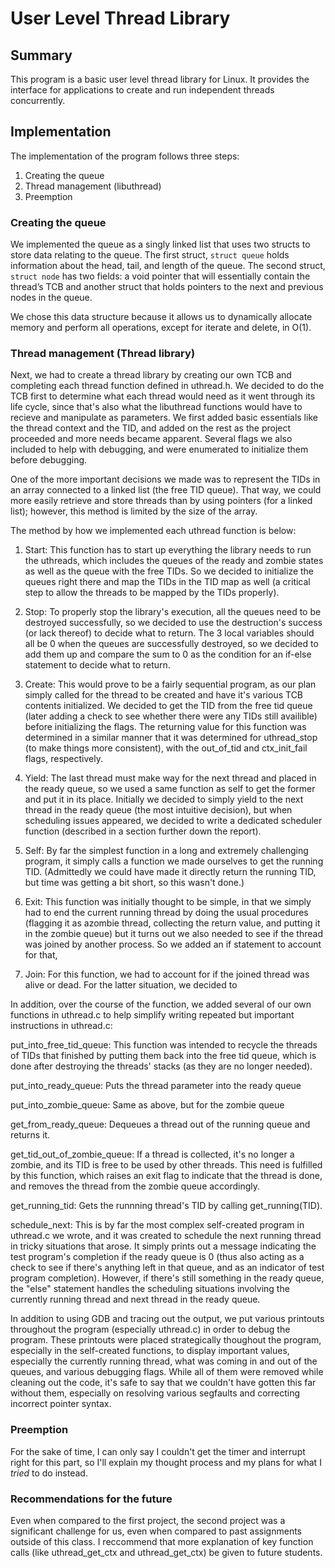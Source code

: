 # User Level Thread Library

## Summary 

This program is a basic user level thread library for Linux. It provides the interface for 
applications to create and run independent threads concurrently. 

## Implementation

The implementation of the program follows three steps:

1. Creating the queue
2. Thread management (libuthread)
3. Preemption 

### Creating the queue

We implemented the queue as a singly linked list that uses two structs to store data relating to 
the queue. The first struct, `struct queue` holds information about the head, tail, and length 
of the queue. The second struct, `struct node` has two fields: a void pointer that will 
essentially contain the thread’s TCB and another struct that holds pointers to the next and
previous nodes in the queue. 

We chose this data structure because it allows us to dynamically allocate memory and perform
all operations, except for iterate and delete, in O(1). 

### Thread management (Thread library)

Next, we had to create a thread library by creating our own TCB and completing each thread 
function defined in uthread.h. We decided to do the TCB first to determine what each thread 
would need as it went through its life cycle, since that's also what the libuthread functions
would have to recieve and manipulate as parameters. We first added basic essentials like the 
thread context and the TID, and added on the rest as the project proceeded and more needs 
became apparent. Several flags we also included to help with debugging, and were enumerated 
to initialize them before debugging.

One of the more important decisions we made was to represent the TIDs in an array connected to
a linked list (the free TID queue). That way, we could more easily retrieve and store threads 
than by using pointers (for a linked list); however, this method is limited by the size of the
array.

The method by how we implemented each uthread function is below:

1. Start: This function has to start up everything the library needs to run the uthreads, 
which includes the queues of the ready and zombie states as well as the queue with the free 
TIDs. So we decided to initialize the queues right there and map the TIDs in the TID map as 
well (a critical step to allow the threads to be mapped by the TIDs properly). 

2. Stop: To properly stop the library's execution, all the queues need to be destroyed 
successfully, so we decided to use the destruction's success (or lack thereof) to decide what
to return. The 3 local variables should all be 0 when the queues are successfully destroyed,
so we decided to add them up and compare the sum to 0 as the condition for an if-else statement 
to decide what to return. 

3. Create: This would prove to be a fairly sequential program, as our plan simply called for 
the thread to be created and have it's various TCB contents initialized. We decided to get 
the TID from the free tid queue (later adding a check to see whether there were any TIDs 
still availible) before initializing the flags. The returning value for this function was 
determined in a similar manner that it was determined for uthread_stop (to make things more
consistent), with the out_of_tid and ctx_init_fail flags, respectively.

4. Yield: The last thread must make way for the next thread and placed in the ready queue, 
so we used a same function as self to get the former and put it in its place. Initially we 
decided to simply yield to the next thread in the ready queue (the most intuitive decision),
but when scheduling issues appeared, we decided to write a dedicated scheduler function 
(described in a section further down the report).

5. Self: By far the simplest function in a long and extremely challenging program, it simply
calls a function we made ourselves to get the running TID. (Admittedly we could have made it
directly return the running TID, but time was getting a bit short, so this wasn't done.)

6. Exit: This function was initially thought to be simple, in that we simply had to end the 
current running thread by doing the usual procedures (flagging it as azombie thread, 
collecting the return value, and putting it in the zombie queue) but it turns out we also 
needed to see if the thread was joined by another process. So we added an if statement to 
account for that, 

7. Join: For this function, we had to account for if the joined thread was alive or dead. 
For the latter situation, we decided to 

In addition, over the course of the function, we added several of our own functions in 
uthread.c to help simplify writing repeated but important instructions in uthread.c:

put_into_free_tid_queue: This function was intended to recycle the threads of TIDs that 
finished by putting them back into the free tid queue, which is done after destroying the
threads' stacks (as they are no longer needed).

put_into_ready_queue: Puts the thread parameter into the ready queue

put_into_zombie_queue: Same as above, but for the zombie queue

get_from_ready_queue: Dequeues a thread out of the running queue and returns it. 

get_tid_out_of_zombie_queue: If a thread is collected, it's no longer a zombie, and its
TID is free to be used by other threads. This need is fulfilled by this function, which 
raises an exit flag to indicate that the thread is done, and removes the thread from
the zombie queue accordingly. 

get_running_tid: Gets the runnning thread's TID by calling get_running(TID).

schedule_next: This is by far the most complex self-created program in uthread.c we 
wrote, and it was created to schedule the next running thread in tricky situations 
that arose. It simply prints out a message indicating the test program's completion
if the ready queue is 0 (thus also acting as a check to see if there's anything 
left in that queue, and as an indicator of test program completion). However, if there's 
still something in the ready queue, the "else" statement handles the scheduling 
situations involving the currently running thread and next thread in the ready queue.

In addition to using GDB and tracing out the output, we put various printouts throughout 
the program (especially uthread.c) in order to debug the program. These printouts were 
placed strategically thoughout the program, especially in the self-created functions, 
to display important values, especially the currently running thread, what was coming in 
and out of the queues, and various debugging flags. While all of them were removed while 
cleaning out the code, it's safe to say that we couldn't have gotten this far without them, 
especially on resolving various segfaults and correcting incorrect pointer syntax.

### Preemption 

For the sake of time, I can only say I couldn't get the timer and interrupt right for this 
part, so I'll explain my thought process and my plans for what I *tried* to do instead.  

### Recommendations for the future

Even when compared to the first project, the second project was a significant challenge 
for us, even when compared to past assignments outside of this class. I reccommend that 
more explanation of key function calls (like uthread_get_ctx and uthread_get_ctx) be given
to future students. 
